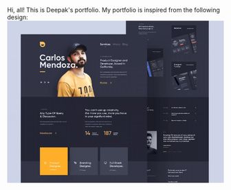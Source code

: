 Hi, all!
This is Deepak's portfolio.
My portfolio is inspired from the following design:
![design](model.png)
